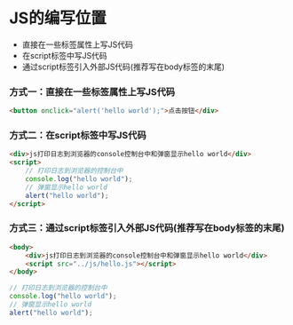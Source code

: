 # JS的编写位置
- 直接在一些标签属性上写JS代码
- 在script标签中写JS代码
- 通过script标签引入外部JS代码(推荐写在body标签的末尾)

### 方式一：直接在一些标签属性上写JS代码
~~~html
<button onclick="alert('hello world');">点击按钮</div>
~~~

### 方式二：在script标签中写JS代码
~~~html
<div>js打印日志到浏览器的console控制台中和弹窗显示hello world</div>
<script>
    // 打印日志到浏览器的控制台中
    console.log("hello world");
    // 弹窗显示hello world
    alert("hello world");
</script>
~~~

### 方式三：通过script标签引入外部JS代码(推荐写在body标签的末尾)
~~~html
<body>
    <div>js打印日志到浏览器的console控制台中和弹窗显示hello world</div>
    <script src="../js/hello.js"></script>
</body>
~~~
~~~js
// 打印日志到浏览器的控制台中
console.log("hello world");
// 弹窗显示hello world
alert("hello world");
~~~


